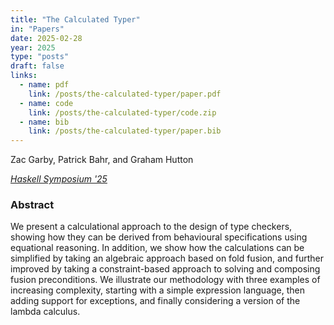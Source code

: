```yaml
---
title: "The Calculated Typer"
in: "Papers"
date: 2025-02-28
year: 2025
type: "posts"
draft: false
links:
  - name: pdf
    link: /posts/the-calculated-typer/paper.pdf
  - name: code
    link: /posts/the-calculated-typer/code.zip
  - name: bib
    link: /posts/the-calculated-typer/paper.bib
---
```


Zac Garby, Patrick Bahr, and Graham Hutton

*[Haskell Symposium '25](https://conf.researchr.org/home/icfp-splash-2025/haskellsymp-2025)*

### Abstract

We present a calculational approach to the design of type checkers,
showing how they can be derived from behavioural specifications using equational
reasoning.  In addition, we show how the calculations can be simplified by
taking an algebraic approach based on fold fusion, and further improved by
taking a constraint-based approach to solving and composing fusion
preconditions.  We illustrate our methodology with three examples of increasing
complexity, starting with a simple expression language, then adding support for
exceptions, and finally considering a version of the lambda calculus.

